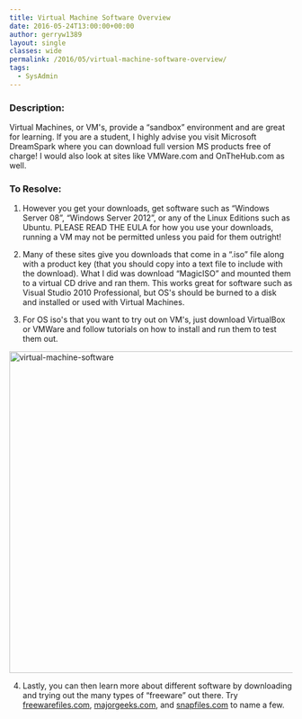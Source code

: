 ```yaml
---
title: Virtual Machine Software Overview
date: 2016-05-24T13:00:00+00:00
author: gerryw1389
layout: single
classes: wide
permalink: /2016/05/virtual-machine-software-overview/
tags:
  - SysAdmin
---
```

<!--more-->

### Description:

Virtual Machines, or VM's, provide a &#8220;sandbox&#8221; environment and are great for learning. If you are a student, I highly advise you visit Microsoft DreamSpark where you can download full version MS products free of charge! I would also look at sites like VMWare.com and OnTheHub.com as well.

### To Resolve:

1. However you get your downloads, get software such as &#8220;Windows Server 08&#8221;, &#8220;Windows Server 2012&#8221;, or any of the Linux Editions such as Ubuntu. PLEASE READ THE EULA for how you use your downloads, running a VM may not be permitted unless you paid for them outright!

2. Many of these sites give you downloads that come in a &#8220;.iso&#8221; file along with a product key (that you should copy into a text file to include with the download). What I did was download &#8220;MagicISO&#8221; and mounted them to a virtual CD drive and ran them. This works great for software such as Visual Studio 2010 Professional, but OS's should be burned to a disk and installed or used with Virtual Machines.

3. For OS iso's that you want to try out on VM's, just download VirtualBox or VMWare and follow tutorials on how to install and run them to test them out.

  <img class="alignnone size-full wp-image-729" src="https://automationadmin.com/assets/images/uploads/2016/09/virtual-machine-software.png" alt="virtual-machine-software" width="755" height="572" srcset="https://automationadmin.com/assets/images/uploads/2016/09/virtual-machine-software.png 755w, https://automationadmin.com/assets/images/uploads/2016/09/virtual-machine-software-300x227.png 300w" sizes="(max-width: 755px) 100vw, 755px" />

4. Lastly, you can then learn more about different software by downloading and trying out the many types of &#8220;freeware&#8221; out there. Try [freewarefiles.com](http://www.freewarefiles.com/), [majorgeeks.com](http://www.majorgeeks.com/), and [snapfiles.com](http://snapfiles.com/) to name a few.